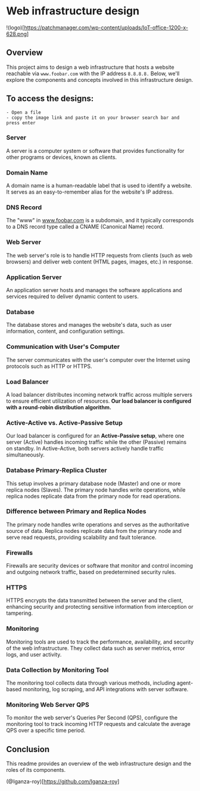 # Web infrastructure design
!(logo)[https://patchmanager.com/wp-content/uploads/IoT-office-1200-x-628.png]

## Overview
This project aims to design a web infrastructure that hosts a website reachable via ```www.foobar.com``` with the IP address ```8.8.8.8.``` Below, we'll explore the components and concepts involved in this infrastructure design.

## To access the designs:
```
- Open a file
- copy the image link and paste it on your browser search bar and press enter
```

### Server
A server is a computer system or software that provides functionality for other programs or devices, known as clients.

### Domain Name
A domain name is a human-readable label that is used to identify a website. It serves as an easy-to-remember alias for the website's IP address.

### DNS Record
The "www" in www.foobar.com is a subdomain, and it typically corresponds to a DNS record type called a CNAME (Canonical Name) record.

### Web Server
The web server's role is to handle HTTP requests from clients (such as web browsers) and deliver web content (HTML pages, images, etc.) in response.

### Application Server
An application server hosts and manages the software applications and services required to deliver dynamic content to users.

### Database
The database stores and manages the website's data, such as user information, content, and configuration settings.

### Communication with User's Computer
The server communicates with the user's computer over the Internet using protocols such as HTTP or HTTPS.

### Load Balancer
A load balancer distributes incoming network traffic across multiple servers to ensure efficient utilization of resources. **Our load balancer is configured with a round-robin distribution algorithm.**

### Active-Active vs. Active-Passive Setup
Our load balancer is configured for an **Active-Passive setup**, where one server (Active) handles incoming traffic while the other (Passive) remains on standby. In Active-Active, both servers actively handle traffic simultaneously.

### Database Primary-Replica Cluster
This setup involves a primary database node (Master) and one or more replica nodes (Slaves). The primary node handles write operations, while replica nodes replicate data from the primary node for read operations.

### Difference between Primary and Replica Nodes
The primary node handles write operations and serves as the authoritative source of data. Replica nodes replicate data from the primary node and serve read requests, providing scalability and fault tolerance.

### Firewalls
Firewalls are security devices or software that monitor and control incoming and outgoing network traffic, based on predetermined security rules.

### HTTPS
HTTPS encrypts the data transmitted between the server and the client, enhancing security and protecting sensitive information from interception or tampering.

### Monitoring
Monitoring tools are used to track the performance, availability, and security of the web infrastructure. They collect data such as server metrics, error logs, and user activity.

### Data Collection by Monitoring Tool
The monitoring tool collects data through various methods, including agent-based monitoring, log scraping, and API integrations with server software.

### Monitoring Web Server QPS
To monitor the web server's Queries Per Second (QPS), configure the monitoring tool to track incoming HTTP requests and calculate the average QPS over a specific time period.

## Conclusion
This readme provides an overview of the web infrastructure design and the roles of its components.

(@Iganza-roy)[https://github.com/Iganza-roy]
